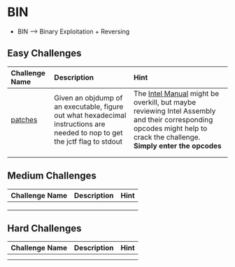 # BIN

- BIN --> Binary Exploitation + Reversing

## Easy Challenges
| Challenge Name  | Description | Hint
|:-- | :-- | :---
| [patches](patches) | Given an objdump of an executable, figure out what hexadecimal instructions are needed to nop to get the jctf flag to stdout | The [Intel Manual](https://www.intel.com/content/dam/www/public/us/en/documents/manuals/64-ia-32-architectures-software-developer-instruction-set-reference-manual-325383.pdf) might be overkill, but maybe reviewing Intel Assembly and their corresponding opcodes might help to crack the challenge. **Simply enter the opcodes**
|  |  | 
|  |  | 

## Medium Challenges
| Challenge Name  | Description | Hint
|:-- | :-- | :---
|  |  | 
|  |  | 
|  |  | 


## Hard Challenges
| Challenge Name  | Description | Hint
|:-- | :-- | :---
|  |  | 
|  |  | 
